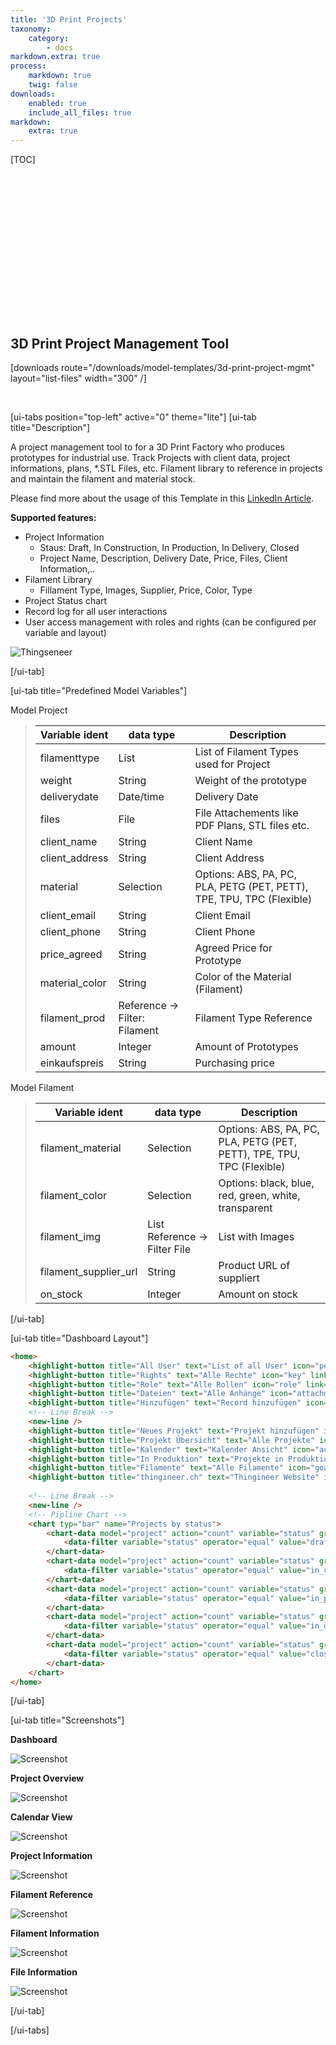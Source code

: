 ```yaml
---
title: '3D Print Projects'
taxonomy:
    category:
        - docs
markdown.extra: true
process:
    markdown: true
    twig: false
downloads:
    enabled: true
    include_all_files: true
markdown:
    extra: true
---
```


[TOC]


<p class="ui5-icon" style="font-size: 4em;" name="machine">&#xe109;</p>

<br><br><br><br>

## 3D Print Project Management Tool

[downloads route="/downloads/model-templates/3d-print-project-mgmt" layout="list-files" width="300" /]

<br>


[ui-tabs position="top-left" active="0" theme="lite"]
[ui-tab title="Description"]

A project management tool to for a 3D Print Factory who produces prototypes for industrial use. Track Projects with client data, project informations, plans, *.STL Files, etc. Filament library to reference in projects and maintain the filament and material stock.

Please find more about the usage of this Template in this <a href="https://www.linkedin.com/feed/update/urn:li:activity:7060585973184638976" target="_blank">LinkedIn Article</a>.

**Supported features:**
- Project Information
    - Staus: Draft, In Construction, In Production, In Delivery, Closed
    - Project Name, Description, Delivery Date, Price, Files, Client Information,..
- Filament Library
    - Fillament Type, Images, Supplier, Price, Color, Type
- Project Status chart
- Record log for all user interactions
- User access management with roles and rights (can be configured per variable and layout)

![Thingseneer](exolynk-zoomed_Thinineer.png?resize=600&classes=left)


[/ui-tab]

[ui-tab title="Predefined Model Variables"]

Model Project
> | Variable ident             | data type                       | Description
> |----------------------------|---------------------------------|-----------------------------------------------------------------------|
> | filamenttype               | List                            | List of Filament Types used for Project
> | weight                     | String                          | Weight of the prototype
> | deliverydate               | Date/time                       | Delivery Date
> | files                      | File                            | File Attachements like PDF Plans, STL files etc.
> | client_name                | String                          | Client Name
> | client_address             | String                          | Client Address
> | material                   | Selection                       | Options:  ABS, PA, PC, PLA, PETG (PET, PETT), TPE, TPU, TPC (Flexible)
> | client_email               | String                          | Client Email
> | client_phone               | String                          | Client Phone
> | price_agreed               | String                          | Agreed Price for Prototype
> | material_color             | String                          | Color of the Material (Filament)
> | filament_prod              | Reference -> Filter: Filament   | Filament Type Reference
> | amount                     | Integer                         | Amount of Prototypes
> | einkaufspreis              | String                          | Purchasing price

Model Filament
> | Variable ident             | data type                       | Description
> |----------------------------|---------------------------------|-----------------------------------------------------------------------|
> | filament_material          | Selection                       | Options: ABS, PA, PC, PLA, PETG (PET, PETT), TPE, TPU, TPC (Flexible)
> | filament_color             | Selection                       | Options: black, blue, red, green, white, transparent
> | filament_img               | List Reference -> Filter File   | List with Images
> | filament_supplier_url      | String                          | Product URL of suppliert
> | on_stock                   | Integer                         | Amount on stock
[/ui-tab]

[ui-tab title="Dashboard Layout"]
```html
<home>
    <highlight-button title="All User" text="List of all User" icon="person-placeholder" link="#/search?lang=en&query=&offset=0&model=user" />
    <highlight-button title="Rights" text="Alle Rechte" icon="key" link="#/search?lang=en&query=&model=right&status=&view=List&print=false&tab=" />
    <highlight-button title="Role" text="Alle Rollen" icon="role" link="#/search?lang=en&query=&model=role&status=&view=List&print=false&tab=" />
    <highlight-button title="Dateien" text="Alle Anhänge" icon="attachment-photo" link="#/search?lang=en&query=&offset=0&model=file" />
    <highlight-button title="Hinzufügen" text="Record hinzufügen" icon="add" link="#/search?lang=en&query=&offset=0&model=maintenance_request&add=maintenance_request" />
    <!-- Line Break -->
    <new-line />
    <highlight-button title="Neues Projekt" text="Projekt hinzufügen" icon="add" link="#/search?lang=en&query=&model=project&status=&view=List&add=project&print=false&tab=" />
    <highlight-button title="Projekt Übersicht" text="Alle Projekte" icon="factory" link="#/search?lang=en&query=&model=project&status=&view=Table&print=false&tab=&cols=name+client_name+status+" />
    <highlight-button title="Kalender" text="Kalender Ansicht" icon="accelerated" link="#/search?lang=en&query=&model=project&status=&view=Calendar&print=false&tab=" />
    <highlight-button title="In Produktion" text="Projekte in Produktion" icon="busy" link="#/search?lang=en&query=&offset=0&model=project&status=in-production" />
    <highlight-button title="Filamente" text="Alle Filamente" icon="goalseek" link="#/search?lang=en&query=&offset=0&model=filament" />
    <highlight-button title="thingineer.ch" text="Thingineer Website" icon="chain-link" link="https://thingineer.ch/" />
    
    <!-- Line Break -->
    <new-line />   
    <!-- Pipline Chart -->
    <chart typ="bar" name="Projects by status">
        <chart-data model="project" action="count" variable="status" group_by="ident" name="Draft">
            <data-filter variable="status" operator="equal" value="draft" />
        </chart-data>
        <chart-data model="project" action="count" variable="status" group_by="ident" name="1/4 in Construction">
            <data-filter variable="status" operator="equal" value="in_construction" />
        </chart-data>
        <chart-data model="project" action="count" variable="status" group_by="ident" name="2/4 in Production">
            <data-filter variable="status" operator="equal" value="in_production" />
        </chart-data>
        <chart-data model="project" action="count" variable="status" group_by="ident" name="3/4 in Delivery">
            <data-filter variable="status" operator="equal" value="in_delivery" />
        </chart-data>
        <chart-data model="project" action="count" variable="status" group_by="ident" name="4/4 Closed">
            <data-filter variable="status" operator="equal" value="closed" />
        </chart-data>
    </chart>
</home>
```
[/ui-tab]

[ui-tab title="Screenshots"]

**Dashboard**

![Screenshot](dashboard-3d.png?resize=800&classes=left)

**Project Overview**

![Screenshot](Project-View-3d.png?resize=800&classes=left)

**Calendar View**

![Screenshot](Calendar-View-3d.png?resize=800&classes=left)

**Project Information**

![Screenshot](Project-Information-3d.gif?resize=800&classes=left)

**Filament Reference**

![Screenshot](Filament-Reference-3d.png?resize=800&classes=left)

**Filament Information**

![Screenshot](Filament-Information-3d.gif?resize=800&classes=left)

**File Information**

![Screenshot](Files-3d.png?resize=800&classes=left)

[/ui-tab]

[/ui-tabs]

<footer>
    <link rel="stylesheet" type="text/css" href="https://ui5.sap.com/resources/sap/ui/core/themes/base/SAP-icons.css">
    <style>
      .laptop::before {
        font-family: SAP-icons;
        content: "\e027";
      }
      .accelerated::before {
        font-family: SAP-icons;
        content: "\e0e0";
      }
      @font-face {
      font-family: "ui5-icon-font";
      src: url(https://docs.exolynk.com/cdn/SAP-icons.ttf) format("truetype");
      }
      p.ui5-icon { 
      font-family: "ui5-icon-font";
    }
    </style>
</footer>